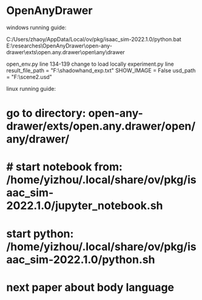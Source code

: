 # OpenAnyDrawer

windows running guide:

C:/Users/zhaoy/AppData/Local/ov/pkg/isaac_sim-2022.1.0/python.bat
E:\researches\OpenAnyDrawer\open-any-drawer\exts\open.any.drawer\open\any\drawer



open_env.py line 134-139 change to load locally
experiment.py line 
    result_file_path = "F:\\shadowhand_exp.txt"
    SHOW_IMAGE = False
    usd_path = "F:\\scene2.usd"


linux running guide:

# go to directory: open-any-drawer/exts/open.any.drawer/open/any/drawer/
#  # start notebook from: /home/yizhou/.local/share/ov/pkg/isaac_sim-2022.1.0/jupyter_notebook.sh
#  start python: /home/yizhou/.local/share/ov/pkg/isaac_sim-2022.1.0/python.sh
# next paper about body language
